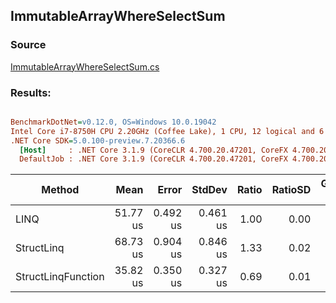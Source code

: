 ﻿## ImmutableArrayWhereSelectSum

### Source
[ImmutableArrayWhereSelectSum.cs](../../src/StructLinq.Benchmark/ImmutableArrayWhereSelectSum.cs)

### Results:
``` ini

BenchmarkDotNet=v0.12.0, OS=Windows 10.0.19042
Intel Core i7-8750H CPU 2.20GHz (Coffee Lake), 1 CPU, 12 logical and 6 physical cores
.NET Core SDK=5.0.100-preview.7.20366.6
  [Host]     : .NET Core 3.1.9 (CoreCLR 4.700.20.47201, CoreFX 4.700.20.47203), X64 RyuJIT
  DefaultJob : .NET Core 3.1.9 (CoreCLR 4.700.20.47201, CoreFX 4.700.20.47203), X64 RyuJIT


```
|             Method |     Mean |    Error |   StdDev | Ratio | RatioSD | Gen 0 | Gen 1 | Gen 2 | Allocated |
|------------------- |---------:|---------:|---------:|------:|--------:|------:|------:|------:|----------:|
|               LINQ | 51.77 us | 0.492 us | 0.461 us |  1.00 |    0.00 |     - |     - |     - |     104 B |
|         StructLinq | 68.73 us | 0.904 us | 0.846 us |  1.33 |    0.02 |     - |     - |     - |         - |
| StructLinqFunction | 35.82 us | 0.350 us | 0.327 us |  0.69 |    0.01 |     - |     - |     - |         - |
